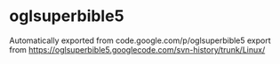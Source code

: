 # oglsuperbible5
Automatically exported from code.google.com/p/oglsuperbible5
export from https://oglsuperbible5.googlecode.com/svn-history/trunk/Linux/
